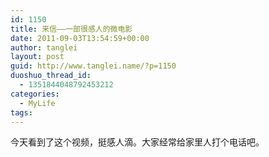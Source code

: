 ```yaml
---
id: 1150
title: 来信——一部很感人的微电影
date: 2011-09-03T13:54:59+00:00
author: tanglei
layout: post
guid: http://www.tanglei.name/?p=1150
duoshuo_thread_id:
  - 1351844048792453212
categories:
  - MyLife
tags:
---
```

今天看到了这个视频，挺感人滴。大家经常给家里人打个电话吧。
